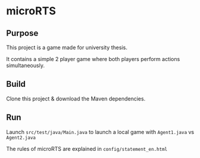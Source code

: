 # microRTS

## Purpose

This project is a game made for university thesis.

It contains a simple 2 player game where both players perform actions simultaneously.

## Build

Clone this project & download the Maven dependencies.

## Run

Launch `src/test/java/Main.java` to launch a local game with `Agent1.java` vs `Agent2.java`

The rules of microRTS are explained in `config/statement_en.html`
